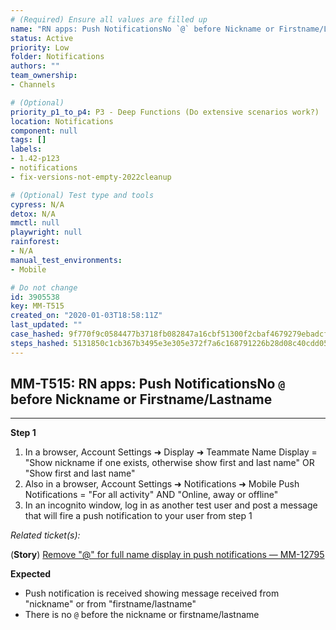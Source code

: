 ```yaml
---
# (Required) Ensure all values are filled up
name: "RN apps: Push NotificationsNo `@` before Nickname or Firstname/Lastname"
status: Active
priority: Low
folder: Notifications
authors: ""
team_ownership: 
- Channels

# (Optional)
priority_p1_to_p4: P3 - Deep Functions (Do extensive scenarios work?)
location: Notifications
component: null
tags: []
labels: 
- 1.42-p123
- notifications
- fix-versions-not-empty-2022cleanup

# (Optional) Test type and tools
cypress: N/A
detox: N/A
mmctl: null
playwright: null
rainforest: 
- N/A
manual_test_environments: 
- Mobile

# Do not change
id: 3905538
key: MM-T515
created_on: "2020-01-03T18:58:11Z"
last_updated: ""
case_hashed: 9f770f9c0584477b3718fb082847a16cbf51300f2cbaf4679279ebadcf23c236d5ec11f0a6460e9a96eb9ac9cd6784a4
steps_hashed: 5131850c1cb367b3495e3e305e372f7a6c168791226b28d08c40cdd05c475daba5c28dbd500da048fcd6216b27eec516
---
```


<!-- (Auto-generated) Based on frontmatter's "key" and "name" -->

## MM-T515: RN apps: Push NotificationsNo `@` before Nickname or Firstname/Lastname

---

**Step 1**

1. In a browser, Account Settings ➜ Display ➜ Teammate Name Display = "Show nickname if one exists, otherwise show first and last name" OR "Show first and last name"
2. Also in a browser, Account Settings ➜ Notifications ➜ Mobile Push Notifications = "For all activity" AND "Online, away or offline"
3. In an incognito window, log in as another test user and post a message that will fire a push notification to your user from step 1

_Related ticket(s):_

(**Story**) [Remove "@" for full name display in push notifications — MM-12795](HTTPS://MATTERMOST.ATLASSIAN.NET/BROWSE/MM-12795)

**Expected**

- Push notification is received showing message received from "nickname" or from "firstname/lastname"
- There is no `@` before the nickname or firstname/lastname
